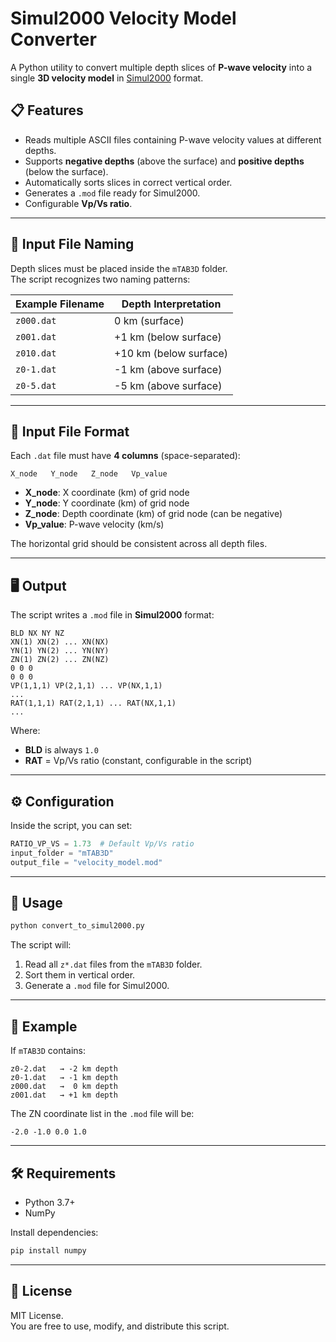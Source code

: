 # Simul2000 Velocity Model Converter

A Python utility to convert multiple depth slices of **P-wave velocity** into a single **3D velocity model** in [Simul2000]([https://www.ita.uni-heidelberg.de/~simul2000](http://www.geology.wisc.edu/~thurber/simul2000/)) format.

## 📋 Features
- Reads multiple ASCII files containing P-wave velocity values at different depths.
- Supports **negative depths** (above the surface) and **positive depths** (below the surface).
- Automatically sorts slices in correct vertical order.
- Generates a `.mod` file ready for Simul2000.
- Configurable **Vp/Vs ratio**.

---

## 📂 Input File Naming

Depth slices must be placed inside the `mTAB3D` folder.  
The script recognizes two naming patterns:

| Example Filename | Depth Interpretation |
|------------------|----------------------|
| `z000.dat`       | 0 km (surface)        |
| `z001.dat`       | +1 km (below surface) |
| `z010.dat`       | +10 km (below surface)|
| `z0-1.dat`       | -1 km (above surface) |
| `z0-5.dat`       | -5 km (above surface) |

---

## 📑 Input File Format

Each `.dat` file must have **4 columns** (space-separated):

```
X_node   Y_node   Z_node   Vp_value
```

- **X_node**: X coordinate (km) of grid node
- **Y_node**: Y coordinate (km) of grid node
- **Z_node**: Depth coordinate (km) of grid node (can be negative)
- **Vp_value**: P-wave velocity (km/s)

The horizontal grid should be consistent across all depth files.

---

## 🖥 Output

The script writes a `.mod` file in **Simul2000** format:

```
BLD NX NY NZ
XN(1) XN(2) ... XN(NX)
YN(1) YN(2) ... YN(NY)
ZN(1) ZN(2) ... ZN(NZ)
0 0 0
0 0 0
VP(1,1,1) VP(2,1,1) ... VP(NX,1,1)
...
RAT(1,1,1) RAT(2,1,1) ... RAT(NX,1,1)
...
```

Where:
- **BLD** is always `1.0`
- **RAT** = Vp/Vs ratio (constant, configurable in the script)

---

## ⚙️ Configuration

Inside the script, you can set:

```python
RATIO_VP_VS = 1.73  # Default Vp/Vs ratio
input_folder = "mTAB3D"
output_file = "velocity_model.mod"
```

---

## 🚀 Usage

```bash
python convert_to_simul2000.py
```

The script will:
1. Read all `z*.dat` files from the `mTAB3D` folder.
2. Sort them in vertical order.
3. Generate a `.mod` file for Simul2000.

---

## 📌 Example

If `mTAB3D` contains:

```
z0-2.dat   → -2 km depth
z0-1.dat   → -1 km depth
z000.dat   →  0 km depth
z001.dat   → +1 km depth
```

The ZN coordinate list in the `.mod` file will be:

```
-2.0 -1.0 0.0 1.0
```

---

## 🛠 Requirements
- Python 3.7+
- NumPy

Install dependencies:
```bash
pip install numpy
```

---

## 📄 License
MIT License.  
You are free to use, modify, and distribute this script.
